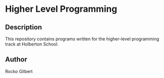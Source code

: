 # Higher Level Programming

## Description
This repository contains programs written for the higher-level programming track at Holberton School.

## Author
Rocko Gilbert
